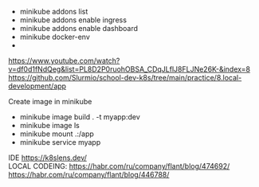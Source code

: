 - minikube addons list
- minikube addons enable ingress
- minikube addons enable dashboard
- minikube docker-env
- 
https://www.youtube.com/watch?v=df0d1fNdQeg&list=PL8D2P0ruohOBSA_CDqJLflJ8FLJNe26K-&index=8
https://github.com/Slurmio/school-dev-k8s/tree/main/practice/8.local-development/app 

Create image in minikube
- minikube image build . -t myapp:dev 
- minikube image ls
- minikube mount .:/app
- minikube service myapp

IDE 
https://k8slens.dev/  
LOCAL CODEING:
https://habr.com/ru/company/flant/blog/474692/  
https://habr.com/ru/company/flant/blog/446788/
